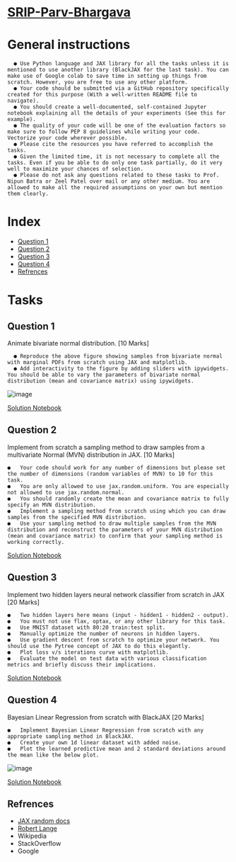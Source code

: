 # [SRIP-Parv-Bhargava](https://parvbhargava.github.io/SRIP-Parv-Bhargava/)


# General instructions
      ●	Use Python language and JAX library for all the tasks unless it is mentioned to use another library (BlackJAX for the last task). You can make use of Google colab to save time in setting up things from scratch. However, you are free to use any other platform. 
      ●	Your code should be submitted via a GitHub repository specifically created for this purpose (With a well-written README file to navigate).
      ●	You should create a well-documented, self-contained Jupyter notebook explaining all the details of your experiments (See this for example).
      ●	The quality of your code will be one of the evaluation factors so make sure to follow PEP 8 guidelines while writing your code. Vectorize your code wherever possible.
      ●	Please cite the resources you have referred to accomplish the tasks.
      ●	Given the limited time, it is not necessary to complete all the tasks. Even if you be able to do only one task partially, do it very well to maximize your chances of selection.
      ●	Please do not ask any questions related to these tasks to Prof. Nipun Batra or Zeel Patel over mail or any other medium. You are allowed to make all the required assumptions on your own but mention them clearly.
# Index 
   * [Question 1](https://github.com/parvbhargava/SRIP-Parv-Bhargava#question-1)
   * [Question 2](https://github.com/parvbhargava/SRIP-Parv-Bhargava#question-2)
   * [Question 3](https://github.com/parvbhargava/SRIP-Parv-Bhargava#question-3)
   * [Question 4](https://github.com/parvbhargava/SRIP-Parv-Bhargava#question-4)
   * [Refrences](https://github.com/parvbhargava/SRIP-Parv-Bhargava#refrences)
   
# Tasks

## Question 1 


Animate bivariate normal distribution. [10 Marks]

      ●	Reproduce the above figure showing samples from bivariate normal with marginal PDFs from scratch using JAX and matplotlib.
      ●	Add interactivity to the figure by adding sliders with ipywidgets. You should be able to vary the parameters of bivariate normal distribution (mean and covariance matrix) using ipywidgets.
 ![image](https://user-images.githubusercontent.com/58410910/162581840-527f8525-d5f1-4823-bb53-e2676fa04df3.png)
 
 [Solution Notebook](https://github.com/parvbhargava/SRIP-Parv-Bhargava/blob/main/Question1.ipynb)

## Question 2 
Implement from scratch a sampling method to draw samples from a multivariate Normal (MVN) distribution in JAX. [10 Marks]

    ●	Your code should work for any number of dimensions but please set the number of dimensions (random variables of MVN) to 10 for this task.
    ●	You are only allowed to use jax.random.uniform. You are especially not allowed to use jax.random.normal.
    ●	You should randomly create the mean and covariance matrix to fully specify an MVN distribution.
    ●	Implement a sampling method from scratch using which you can draw samples from the specified MVN distribution.
    ●	Use your sampling method to draw multiple samples from the MVN distribution and reconstruct the parameters of your MVN distribution (mean and covariance matrix) to confirm that your sampling method is working correctly.
    
 [Solution Notebook](https://github.com/parvbhargava/SRIP-Parv-Bhargava/blob/main/Question2.ipynb)
## Question 3 
Implement two hidden layers neural network classifier from scratch in JAX [20 Marks]

    ●	Two hidden layers here means (input - hidden1 - hidden2 - output).
    ●	You must not use flax, optax, or any other library for this task.
    ●	Use MNIST dataset with 80:20 train:test split.
    ●	Manually optimize the number of neurons in hidden layers.
    ●	Use gradient descent from scratch to optimize your network. You should use the Pytree concept of JAX to do this elegantly.
    ●	Plot loss v/s iterations curve with matplotlib.
    ●	Evaluate the model on test data with various classification metrics and briefly discuss their implications.
    
 [Solution Notebook](https://github.com/parvbhargava/SRIP-Parv-Bhargava/blob/main/Question3.ipynb)
## Question 4 
Bayesian Linear Regression from scratch with BlackJAX [20 Marks]

    ●	Implement Bayesian Linear Regression from scratch with any appropriate sampling method in BlackJAX.
    ●	Create your own 1d linear dataset with added noise.
    ●	Plot the learned predictive mean and 2 standard deviations around the mean like the below plot.
![image](https://user-images.githubusercontent.com/58410910/162581527-6a9c6f2c-f601-4603-8db6-3b741ce7fd00.png)
      
[Solution Notebook](https://github.com/parvbhargava/SRIP-Parv-Bhargava/blob/main/Question4.ipynb)

## Refrences
* [JAX random docs](https://jax.readthedocs.io/en/latest/jax.random.html)
* [Robert Lange](https://github.com/roberttlange)
* Wikipedia 
* StackOverflow
* Google 
